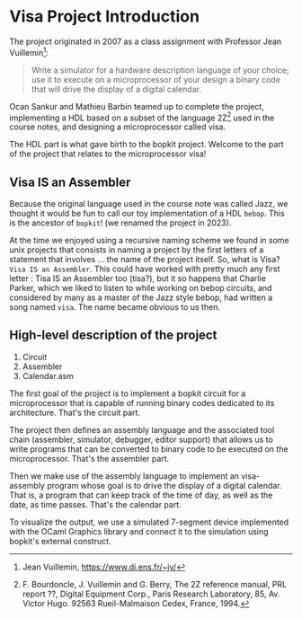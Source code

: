 # Visa Project Introduction

The project originated in 2007 as a class assignment with Professor Jean
Vuillemin[^1]:

> Write a simulator for a hardware description language of your choice; use it
> to execute on a microprocessor of your design a binary code that will drive
> the display of a digital calendar.

Ocan Sankur and Mathieu Barbin teamed up to complete the project, implementing a
HDL based on a subset of the language 2Z[^2] used in the course notes, and
designing a microprocessor called visa.

The HDL part is what gave birth to the bopkit project. Welcome to the part of
the project that relates to the microprocessor visa!

## Visa IS an Assembler

Because the original language used in the course note was called Jazz, we
thought it would be fun to call our toy implementation of a HDL `bebop`. This is
the ancestor of `bopkit`! (we renamed the project in 2023).

At the time we enjoyed using a recursive naming scheme we found in some unix
projects that consists in naming a project by the first letters of a statement
that involves ... the name of the project itself. So, what is Visa? `Visa IS an
Assembler`. This could have worked with pretty much any first letter : Tisa IS
an Assembler too (tisa?), but it so happens that Charlie Parker, which we liked
to listen to while working on bebop circuits, and considered by many as a master
of the Jazz style bebop, had written a song named `visa`. The name became obvious
to us then.

## High-level description of the project

1. Circuit
1. Assembler
1. Calendar.asm

The first goal of the project is to implement a bopkit circuit for a
microprocessor that is capable of running binary codes dedicated to its
architecture. That's the circuit part.

The project then defines an assembly language and the associated tool chain
(assembler, simulator, debugger, editor support) that allows us to write
programs that can be converted to binary code to be executed on the
microprocessor. That's the assembler part.

Then we make use of the assembly language to implement an visa-assembly program
whose goal is to drive the display of a digital calendar. That is, a program
that can keep track of the time of day, as well as the date, as time passes.
That's the calendar part.

To visualize the output, we use a simulated 7-segment device implemented with
the OCaml Graphics library and connect it to the simulation using bopkit's
external construct.

[^1]:Jean Vuillemin, https://www.di.ens.fr/~jv/

[^2]: F. Bourdoncle, J. Vuillemin and G. Berry, The 2Z reference manual, PRL
report ??, Digital Equipment Corp., Paris Research Laboratory, 85, Av. Victor
Hugo. 92563 Rueil-Malmaison Cedex, France, 1994.
